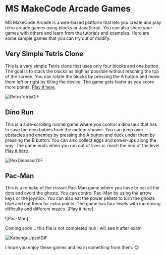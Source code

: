 # MS MakeCode Arcade Games

MS MakeCode Arcade is a web-based platform that lets you create and play retro arcade games using blocks or JavaScript. You can also share your games with others and learn from the tutorials and examples. Here are some sample games that you can try out or modify:

## Very Simple Tetris Clone

This is a very simple Tetris clone that uses only four blocks and one button. The goal is to stack the blocks as high as possible without reaching the top of the screen. You can rotate the blocks by pressing the A button and move them left or right by tilting the device. The game gets faster as you score more points. [Play it here](https://arcade.makecode.com/43293-31368-18795-07117).

![RetroTetrisGIF](https://github.com/HariharNautiyal2/notes/assets/134691036/0fda8b31-ec4a-486c-a77c-b54dc706d150)


## Dino Run

This is a side-scrolling runner game where you control a dinosaur that has to save the dino babies from the meteor shower. You can jump over obstacles and enemies by pressing the A button and duck under them by pressing the B button. You can also collect eggs and power-ups along the way. The game ends when you run out of lives or reach the end of the level. [Play it here](https://www.microsoft.com/en-us/makecode/teach/arcade).

![RexDinosaurGIF](https://github.com/HariharNautiyal2/notes/assets/134691036/61625f6a-e2e8-4a03-9cd5-1d3c2f9cda4b)


## Pac-Man

This is a remake of the classic Pac-Man game where you have to eat all the dots and avoid the ghosts. You can control Pac-Man by using the arrow keys or the joystick. You can also eat the power pellets to turn the ghosts blue and eat them for extra points. The game has four levels with increasing difficulty and different mazes. [Play it here].

![Pac-Man]

Coming soon... this file is not completed huh i will see it after exam

![KabanguUpsetGIF](https://github.com/HariharNautiyal2/notes/assets/134691036/c899d7d8-27c9-48f1-bbbb-e59f0d153a93)


I hope you enjoy these games and learn something from them. 😊

